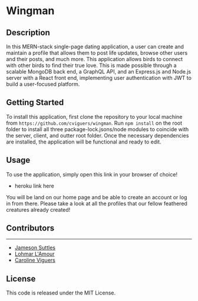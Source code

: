 # Wingman

## Description

In this MERN-stack single-page dating application, a user can create and maintain a profile that allows them to post life updates, browse other users and their posts, and much more. This application allows birds to connect with other birds to find their true love. This is made possible through a scalable MongoDB back end, a GraphQL API, and an Express.js and Node.js server with a React front end, implementing user authentication with JWT to build a user-focused platform.

## Getting Started

To install this application, first clone the repository to your local machine from `https://github.com/cviguers/wingman`. Run `npm install` on the root folder to install all three package-lock.jsons/node modules to coincide with the server, client, and outter root folder. Once the necessary dependencies are installed, the application will be functional and ready to edit.

## Usage

To use the application, simply open this link in your browser of choice!
* heroku link here

You will be land on our home page and be able to create an account or log in from there. Please take a look at all the profiles that our fellow feathered creatures already created!

## Contributors

*****
* [Jameson Suttles](https://github.com/Jsuttle2)
* [Lohmar L'Amour](https://github.com/lohmarr)
* [Caroline Viguers](https://github.com/cviguers)

## License

This code is released under the MIT License.
